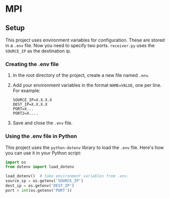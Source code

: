 # MPI

## Setup

This project uses environment variables for configuration. These are stored in a `.env` file.
Now you need to specify two ports. ```receiver.py``` uses the ```SOURCE_IP``` as the destination ip.

### Creating the .env file

1. In the root directory of the project, create a new file named `.env`.

2. Add your environment variables in the format `NAME=VALUE`, one per line. For example:

    ```
    SOURCE_IP=X.X.X.X
    DEST_IP=X.X.X.X
    PORT=X...
    PORT2=X....
    ```

3. Save and close the `.env` file.

### Using the .env file in Python

This project uses the `python-dotenv` library to load the `.env` file. Here's how you can use it in your Python script:

```python
import os
from dotenv import load_dotenv

load_dotenv()  # take environment variables from .env.
source_ip = os.getenv('SOURCE_IP')
dest_ip = os.getenv('DEST_IP')
port = int(os.getenv('PORT'))

